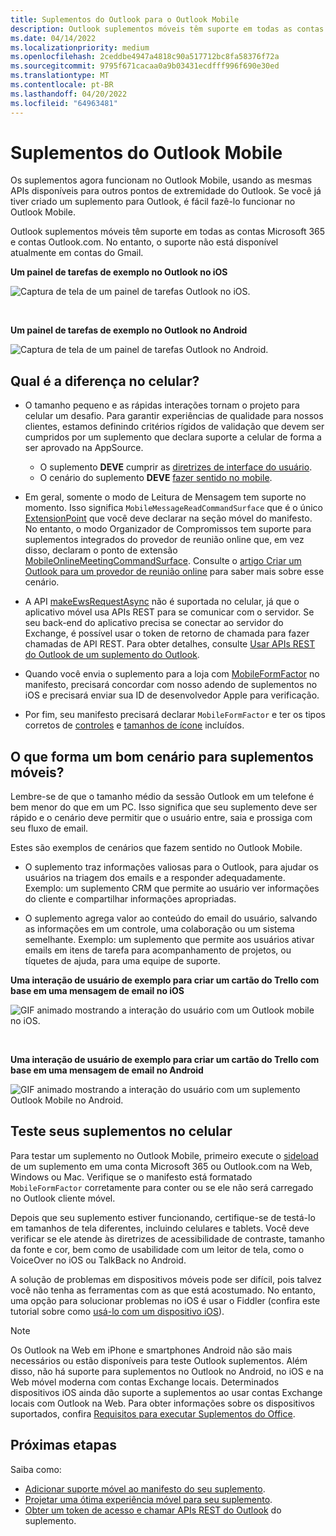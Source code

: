 ```yaml
---
title: Suplementos do Outlook para o Outlook Mobile
description: Outlook suplementos móveis têm suporte em todas as contas Microsoft 365 e contas Outlook.com.
ms.date: 04/14/2022
ms.localizationpriority: medium
ms.openlocfilehash: 2ceddbe4947a4818c90a517712bc8fa58376f72a
ms.sourcegitcommit: 9795f671cacaa0a9b03431ecdfff996f690e30ed
ms.translationtype: MT
ms.contentlocale: pt-BR
ms.lasthandoff: 04/20/2022
ms.locfileid: "64963481"
---
```

# <a name="add-ins-for-outlook-mobile"></a>Suplementos do Outlook Mobile

Os suplementos agora funcionam no Outlook Mobile, usando as mesmas APIs disponíveis para outros pontos de extremidade do Outlook. Se você já tiver criado um suplemento para Outlook, é fácil fazê-lo funcionar no Outlook Mobile.

Outlook suplementos móveis têm suporte em todas as contas Microsoft 365 e contas Outlook.com. No entanto, o suporte não está disponível atualmente em contas do Gmail.

**Um painel de tarefas de exemplo no Outlook no iOS**

![Captura de tela de um painel de tarefas Outlook no iOS.](../images/outlook-mobile-addin-taskpane.png)

<br/>

**Um painel de tarefas de exemplo no Outlook no Android**

![Captura de tela de um painel de tarefas Outlook no Android.](../images/outlook-mobile-addin-taskpane-android.png)

## <a name="whats-different-on-mobile"></a>Qual é a diferença no celular?

- O tamanho pequeno e as rápidas interações tornam o projeto para celular um desafio. Para garantir experiências de qualidade para nossos clientes, estamos definindo critérios rígidos de validação que devem ser cumpridos por um suplemento que declara suporte a celular de forma a ser aprovado na AppSource.
  - O suplemento **DEVE** cumprir as [diretrizes de interface do usuário](outlook-addin-design.md).
  - O cenário do suplemento **DEVE** [fazer sentido no mobile](#what-makes-a-good-scenario-for-mobile-add-ins).

- Em geral, somente o modo de Leitura de Mensagem tem suporte no momento. Isso significa `MobileMessageReadCommandSurface` que é o único [ExtensionPoint](/javascript/api/manifest/extensionpoint#mobilemessagereadcommandsurface) que você deve declarar na seção móvel do manifesto. No entanto, o modo Organizador de Compromissos tem suporte para suplementos integrados do provedor de reunião online que, em vez disso, declaram o ponto de extensão [MobileOnlineMeetingCommandSurface](/javascript/api/manifest/extensionpoint#mobileonlinemeetingcommandsurface). Consulte o [artigo Criar um Outlook para um provedor de reunião online](online-meeting.md) para saber mais sobre esse cenário.

- A API [makeEwsRequestAsync](/javascript/api/requirement-sets/outlook/preview-requirement-set/office.context.mailbox#methods) não é suportada no celular, já que o aplicativo móvel usa APIs REST para se comunicar com o servidor. Se seu back-end do aplicativo precisa se conectar ao servidor do Exchange, é possível usar o token de retorno de chamada para fazer chamadas de API REST. Para obter detalhes, consulte [Usar APIs REST do Outlook de um suplemento do Outlook](use-rest-api.md).

- Quando você envia o suplemento para a loja com [MobileFormFactor](/javascript/api/manifest/mobileformfactor) no manifesto, precisará concordar com nosso adendo de suplementos no iOS e precisará enviar sua ID de desenvolvedor Apple para verificação.

- Por fim, seu manifesto precisará declarar `MobileFormFactor` e ter os tipos corretos de [controles](/javascript/api/manifest/control) e [tamanhos de ícone](/javascript/api/manifest/icon) incluídos.

## <a name="what-makes-a-good-scenario-for-mobile-add-ins"></a>O que forma um bom cenário para suplementos móveis?

Lembre-se de que o tamanho médio da sessão Outlook em um telefone é bem menor do que em um PC. Isso significa que seu suplemento deve ser rápido e o cenário deve permitir que o usuário entre, saia e prossiga com seu fluxo de email.

Estes são exemplos de cenários que fazem sentido no Outlook Mobile.

- O suplemento traz informações valiosas para o Outlook, para ajudar os usuários na triagem dos emails e a responder adequadamente. Exemplo: um suplemento CRM que permite ao usuário ver informações do cliente e compartilhar informações apropriadas.

- O suplemento agrega valor ao conteúdo do email do usuário, salvando as informações em um controle, uma colaboração ou um sistema semelhante. Exemplo: um suplemento que permite aos usuários ativar emails em itens de tarefa para acompanhamento de projetos, ou tíquetes de ajuda, para uma equipe de suporte.

**Uma interação de usuário de exemplo para criar um cartão do Trello com base em uma mensagem de email no iOS**

![GIF animado mostrando a interação do usuário com um Outlook mobile no iOS.](../images/outlook-mobile-addin-interaction.gif)

<br/>

**Uma interação de usuário de exemplo para criar um cartão do Trello com base em uma mensagem de email no Android**

![GIF animado mostrando a interação do usuário com um suplemento Outlook Mobile no Android.](../images/outlook-mobile-addin-interaction-android.gif)

## <a name="testing-your-add-ins-on-mobile"></a>Teste seus suplementos no celular

Para testar um suplemento no Outlook Mobile, primeiro execute o [sideload](sideload-outlook-add-ins-for-testing.md) de um suplemento em uma conta Microsoft 365 ou Outlook.com na Web, Windows ou Mac. Verifique se o manifesto está formatado `MobileFormFactor` corretamente para conter ou se ele não será carregado no Outlook cliente móvel.

Depois que seu suplemento estiver funcionando, certifique-se de testá-lo em tamanhos de tela diferentes, incluindo celulares e tablets. Você deve verificar se ele atende às diretrizes de acessibilidade de contraste, tamanho da fonte e cor, bem como de usabilidade com um leitor de tela, como o VoiceOver no iOS ou TalkBack no Android.

A solução de problemas em dispositivos móveis pode ser difícil, pois talvez você não tenha as ferramentas com as que está acostumado. No entanto, uma opção para solucionar problemas no iOS é usar o Fiddler (confira este tutorial sobre como [usá-lo com um dispositivo iOS](https://www.telerik.com/blogs/using-fiddler-with-apple-ios-devices)).

> [!NOTE]
> Os Outlook na Web em iPhone e smartphones Android não são mais necessários ou estão disponíveis para teste Outlook suplementos. Além disso, não há suporte para suplementos no Outlook no Android, no iOS e na Web móvel moderna com contas Exchange locais. Determinados dispositivos iOS ainda dão suporte a suplementos ao usar contas Exchange locais com Outlook na Web. Para obter informações sobre os dispositivos suportados, confira [Requisitos para executar Suplementos do Office](../concepts/requirements-for-running-office-add-ins.md#client-requirements-non-windows-smartphone-and-tablet).

## <a name="next-steps"></a>Próximas etapas

Saiba como:

- [Adicionar suporte móvel ao manifesto do seu suplemento](add-mobile-support.md).
- [Projetar uma ótima experiência móvel para seu suplemento](outlook-addin-design.md).
- [Obter um token de acesso e chamar APIs REST do Outlook](use-rest-api.md) do suplemento.
